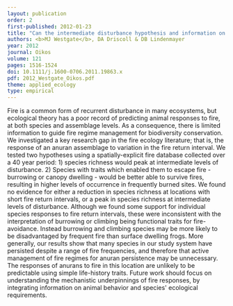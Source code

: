 ```yaml
---
layout: publication
order: 2
first-published: 2012-01-23
title: "Can the intermediate disturbance hypothesis and information on species traits predict anuran responses to fire?"
authors: <b>MJ Westgate</b>, DA Driscoll & DB Lindenmayer
year: 2012
journal: Oikos
volume: 121
pages: 1516-1524
doi: 10.1111/j.1600-0706.2011.19863.x
pdf: 2012_Westgate_Oikos.pdf
theme: applied_ecology
type: empirical
---
```

Fire is a common form of recurrent disturbance in many ecosystems, but ecological theory has a poor record of predicting animal responses to fire, at both species and assemblage levels. As a consequence, there is limited information to guide fire regime management for biodiversity conservation. We investigated a key research gap in the fire ecology literature; that is, the response of an anuran assemblage to variation in the fire return interval. We tested two hypotheses using a spatially-explicit fire database collected over a 40 year period: 1) species richness would peak at intermediate levels of disturbance. 2) Species with traits which enabled them to escape fire - burrowing or canopy dwelling - would be better able to survive fires, resulting in higher levels of occurrence in frequently burned sites. We found no evidence for either a reduction in species richness at locations with short fire return intervals, or a peak in species richness at intermediate levels of disturbance. Although we found some support for individual species responses to fire return intervals, these were inconsistent with the interpretation of burrowing or climbing being functional traits for fire-avoidance. Instead burrowing and climbing species may be more likely to be disadvantaged by frequent fire than surface dwelling frogs. More generally, our results show that many species in our study system have persisted despite a range of fire frequencies, and therefore that active management of fire regimes for anuran persistence may be unnecessary. The responses of anurans to fire in this location are unlikely to be predictable using simple life-history traits. Future work should focus on understanding the mechanistic underpinnings of fire responses, by integrating information on animal behavior and species' ecological requirements.